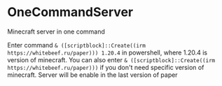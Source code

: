 # OneCommandServer
Minecraft server in one command

Enter command `& ([scriptblock]::Create((irm https://whitebeef.ru/paper))) 1.20.4` in powershell, where 1.20.4 is version of minecraft.
You can also enter `& ([scriptblock]::Create((irm https://whitebeef.ru/paper)))` if you don't need specific version of minecraft. 
Server will be enable in the last version of paper
